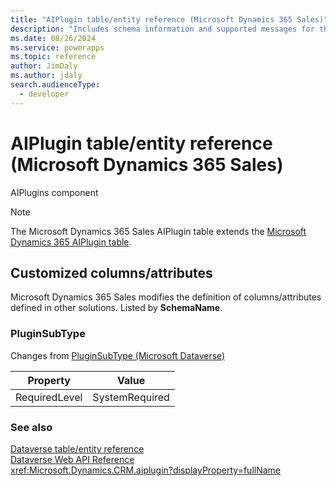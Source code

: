 ```yaml
---
title: "AIPlugin table/entity reference (Microsoft Dynamics 365 Sales)"
description: "Includes schema information and supported messages for the AIPlugin table/entity with Microsoft Dynamics 365 Sales."
ms.date: 08/26/2024
ms.service: powerapps
ms.topic: reference
author: JimDaly
ms.author: jdaly
search.audienceType: 
  - developer
---
```


# AIPlugin table/entity reference (Microsoft Dynamics 365 Sales)

AIPlugins component

> [!NOTE]
> The Microsoft Dynamics 365 Sales AIPlugin table extends the [Microsoft Dynamics 365 AIPlugin table](/dynamics365/developer/entities/aiplugin).



## Customized columns/attributes

Microsoft Dynamics 365 Sales modifies the definition of columns/attributes defined in other solutions. Listed by **SchemaName**.

### <a name="BKMK_PluginSubType"></a> PluginSubType

Changes from [PluginSubType (Microsoft Dataverse)](/power-apps/developer/data-platform/reference/entities/aiplugin#BKMK_PluginSubType)

|Property|Value|
|---|---|
|RequiredLevel|SystemRequired|




### See also

[Dataverse table/entity reference](../about-entity-reference.md)  
[Dataverse Web API Reference](/power-apps/developer/data-platform/webapi/reference/about)   
<xref:Microsoft.Dynamics.CRM.aiplugin?displayProperty=fullName>
